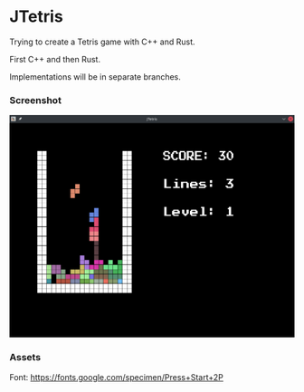 # JTetris

Trying to create a Tetris game with C++ and Rust.

First C++ and then Rust.

Implementations will be in separate branches.


### Screenshot
![Alt text](Assets/Screenshot.png)


### Assets

Font: https://fonts.google.com/specimen/Press+Start+2P
